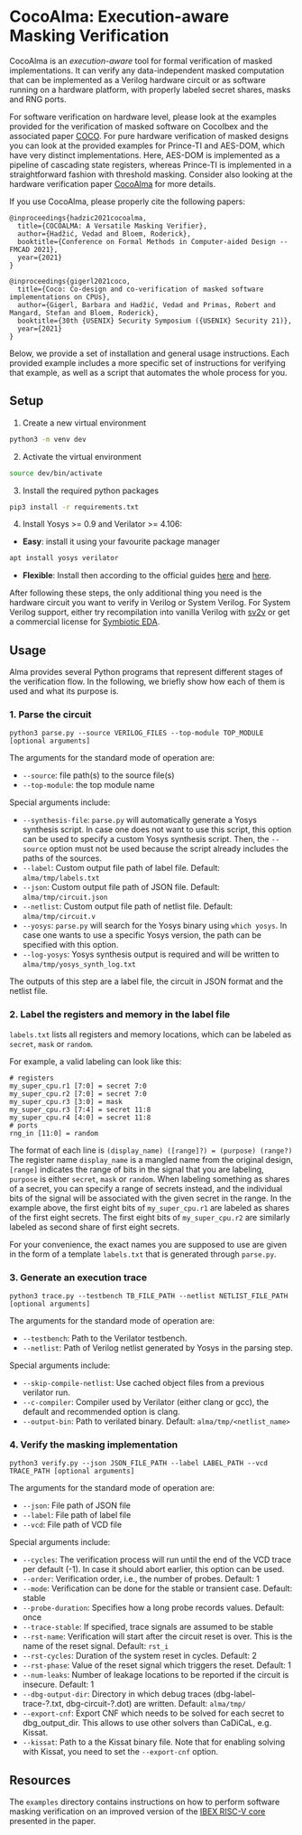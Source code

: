 # CocoAlma: Execution-aware Masking Verification

CocoAlma is an _execution-aware_ tool for formal verification of masked implementations.
It can verify any data-independent masked computation that can be implemented as a Verilog 
hardware circuit or as software running on a hardware platform, with properly labeled secret 
shares, masks and RNG ports. 

For software verification on hardware level, please look at the examples provided for the
verification of masked software on CocoIbex and the associated paper [COCO](https://eprint.iacr.org/2020/1294.pdf).
For pure hardware verification of masked designs you can look at the provided examples for
Prince-TI and AES-DOM, which have very distinct implementations. Here, AES-DOM is implemented
as a pipeline of cascading state registers, whereas Prince-TI is implemented in a straightforward
fashion with threshold masking. Consider also looking at the hardware verification paper [CocoAlma](https://pure.tugraz.at/ws/portalfiles/portal/37924631/paper.pdf) for more details.

If you use CocoAlma, please properly cite the following papers:
```
@inproceedings{hadzic2021cocoalma,
  title={COCOALMA: A Versatile Masking Verifier},
  author={Hadžić, Vedad and Bloem, Roderick},
  booktitle={Conference on Formal Methods in Computer-aided Design -- FMCAD 2021},
  year={2021}
}

@inproceedings{gigerl2021coco,
  title={Coco: Co-design and co-verification of masked software implementations on CPUs},
  author={Gigerl, Barbara and Hadžić, Vedad and Primas, Robert and Mangard, Stefan and Bloem, Roderick},
  booktitle={30th {USENIX} Security Symposium ({USENIX} Security 21)},
  year={2021}
}
```

Below, we provide a set of installation and general usage instructions. 
Each provided example includes a more specific set of instructions for verifying that example, as well as a script that automates the whole process for you.

## Setup

1. Create a new virtual environment
``` bash
python3 -m venv dev
```

2. Activate the virtual environment
``` bash
source dev/bin/activate
```

3. Install the required python packages
``` bash
pip3 install -r requirements.txt
```

4. Install Yosys >= 0.9 and Verilator >= 4.106:
* **Easy**: install it using your favourite package manager
``` bash
apt install yosys verilator
```
* **Flexible**: Install then according to the official guides 
[here](https://github.com/YosysHQ/yosys/blob/yosys-0.9/README.md) and [here](https://www.veripool.org/projects/verilator/wiki/Installing).

After following these steps, the only additional thing you need is the hardware 
circuit you want to verify in Verilog or System Verilog. For System Verilog support,
either try recompilation into vanilla Verilog with [sv2v](https://github.com/zachjs/sv2v) 
or get a commercial license for [Symbiotic EDA](https://www.symbioticeda.com/seda-suite).

## Usage

Alma provides several Python programs that represent different stages of the verification flow.
In the following, we briefly show how each of them is used and what its purpose is. 

### 1. Parse the circuit
```
python3 parse.py --source VERILOG_FILES --top-module TOP_MODULE [optional arguments]
```
The arguments for the standard mode of operation are:
  * `--source`: file path(s) to the source file(s)
  * `--top-module`: the top module name
  
Special arguments include:
  * `--synthesis-file`: `parse.py` will automatically generate a Yosys synthesis script. In case one does not want to use this script, this option can be used to specify a custom Yosys synthesis script. Then, the `--source` option must not be used because the script already includes the paths of the sources.
  * `--label`: Custom output file path of label file. Default: `alma/tmp/labels.txt`
  * `--json`: Custom output file path of JSON file. Default: `alma/tmp/circuit.json`
  * `--netlist`: Custom output file path of netlist file. Default: `alma/tmp/circuit.v`
  * `--yosys`: `parse.py` will search for the Yosys binary using `which yosys`. In case one wants to use a specific Yosys version, the path can be specified with this option.
  * `--log-yosys`: Yosys synthesis output is required and will be written to `alma/tmp/yosys_synth_log.txt` 
  
The outputs of this step are a label file, the circuit in JSON format and the netlist file.

### 2. Label the registers and memory in the label file

`labels.txt` lists all registers and memory locations, which can be labeled as `secret`, `mask` or `random`.

For example, a valid labeling can look like this:

```
# registers
my_super_cpu.r1 [7:0] = secret 7:0
my_super_cpu.r2 [7:0] = secret 7:0
my_super_cpu.r3 [3:0] = mask
my_super_cpu.r3 [7:4] = secret 11:8
my_super_cpu.r4 [4:0] = secret 11:8
# ports
rng_in [11:0] = random
```

The format of each line is `(display_name) ([range]?) = (purpose) (range?)`
The register name `display_name` is a mangled name from the original design, 
`[range]` indicates the range of bits in the signal that you are labeling, 
`purpose` is either `secret`, `mask` or `random`. When labeling something as
shares of a secret, you can specify a range of secrets instead, and the individual
bits of the signal will be associated with the given secret in the range.
In the example above, the first eight bits of `my_super_cpu.r1` are labeled
as shares of the first eight secrets. The first eight bits of `my_super_cpu.r2`
are similarly labeled as second share of first eight secrets. 

For your convenience, the exact names you are supposed to use are given in the
form of a template `labels.txt` that is generated through `parse.py`.

### 3. Generate an execution trace
```
python3 trace.py --testbench TB_FILE_PATH --netlist NETLIST_FILE_PATH [optional arguments]
```
The arguments for the standard mode of operation are:
  * `--testbench`: Path to the Verilator testbench.
  * `--netlist`: Path of Verilog netlist generated by Yosys in the parsing step.

Special arguments include:
  * `--skip-compile-netlist`: Use cached object files from a previous verilator run.
  * `--c-compiler`: Compiler used by Verilator (either clang or gcc), the default and recommended option is clang.
  * `--output-bin`: Path to verilated binary. Default: `alma/tmp/<netlist_name>`

### 4. Verify the masking implementation
```
python3 verify.py --json JSON_FILE_PATH --label LABEL_PATH --vcd TRACE_PATH [optional arguments]
```
The arguments for the standard mode of operation are:
  * `--json`: File path of JSON file
  * `--label`: File path of label file
  * `--vcd`: File path of VCD file

Special arguments include:
  * `--cycles`: The verification process will run until the end of the VCD trace per default (-1). In case it should abort earlier, this option can be used.
  * `--order`: Verification order, i.e., the number of probes. Default: 1
  * `--mode`: Verification can be done for the stable or transient case. Default: stable
  * `--probe-duration`: Specifies how a long probe records values. Default: once
  * `--trace-stable`: If specified, trace signals are assumed to be stable
  * `--rst-name`: Verification will start after the circuit reset is over. This is the name of the reset signal. Default: `rst_i`
  * `--rst-cycles`: Duration of the system reset in cycles. Default: 2
  * `--rst-phase`: Value of the reset signal which triggers the reset. Default: 1
  * `--num-leaks`: Number of leakage locations to be reported if the circuit is insecure. Default: 1
  * `--dbg-output-dir`: Directory in which debug traces (dbg-label-trace-?.txt, dbg-circuit-?.dot) are written. Default: `alma/tmp/`
  * `--export-cnf`: Export CNF which needs to be solved for each secret to dbg_output_dir. This allows to use other solvers than CaDiCaL, e.g. Kissat.
  * `--kissat`: Path to a the Kissat binary file. Note that for enabling solving with Kissat, you need to set the `--export-cnf` option.


## Resources

The `examples` directory contains instructions on how to perform software masking verification
on an improved version of the [IBEX RISC-V core](https://github.com/IAIK/coco-ibex) presented in the paper.
